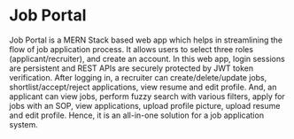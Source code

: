 # Job Portal

Job Portal is a MERN Stack based web app which helps in streamlining the flow of job application process. It allows users to select three roles (applicant/recruiter), and create an account. In this web app, login sessions are persistent and REST APIs are securely protected by JWT token verification. After logging in, a recruiter can create/delete/update jobs, shortlist/accept/reject applications, view resume and edit profile. And, an applicant can view jobs, perform fuzzy search with various filters, apply for jobs with an SOP, view applications, upload profile picture, upload resume and edit profile. Hence, it is an all-in-one solution for a job application system.

